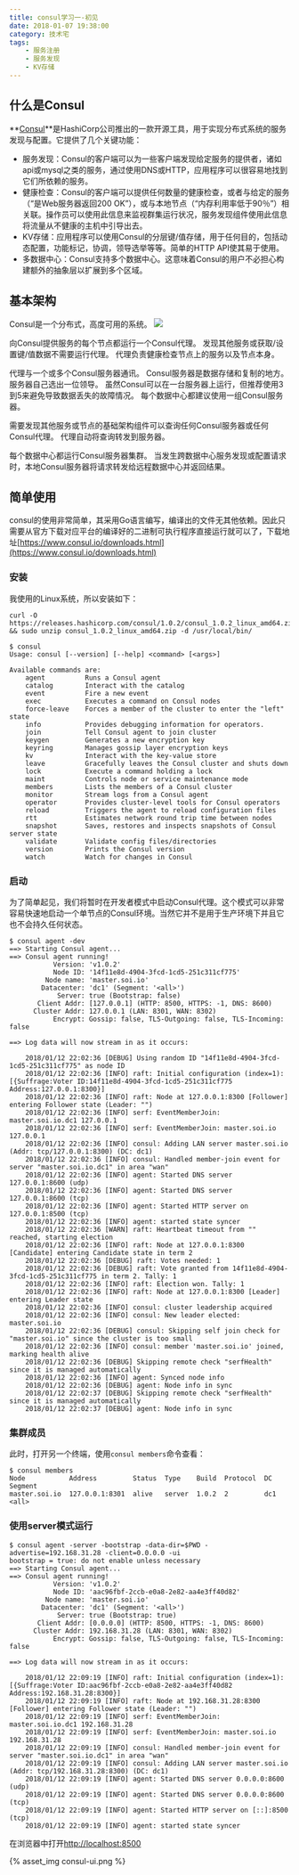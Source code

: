 ```yaml
---
title: consul学习一-初见
date: 2018-01-07 19:38:00
category: 技术宅
tags:
    - 服务注册
    - 服务发现
    - KV存储
---
```


## 什么是Consul

**[Consul](https://www.consul.io)**是HashiCorp公司推出的一款开源工具，用于实现分布式系统的服务发现与配置。它提供了几个关键功能：

- 服务发现：Consul的客户端可以为一些客户端发现给定服务的提供者，诸如api或mysql之类的服务，通过使用DNS或HTTP，应用程序可以很容易地找到它们所依赖的服务。
- 健康检查：Consul的客户端可以提供任何数量的健康检查，或者与给定的服务（“是Web服务器返回200 OK”），或与本地节点（“内存利用率低于90％”）相关联。操作员可以使用此信息来监视群集运行状况，服务发现组件使用此信息将流量从不健康的主机中引导出去。
- KV存储：应用程序可以使用Consul的分层键/值存储，用于任何目的，包括动态配置，功能标记，协调，领导选举等等。简单的HTTP API使其易于使用。
- 多数据中心：Consul支持多个数据中心。这意味着Consul的用户不必担心构建额外的抽象层以扩展到多个区域。

## 基本架构

Consul是一个分布式，高度可用的系统。
![](https://www.consul.io/assets/images/consul-arch-420ce04a.png)

向Consul提供服务的每个节点都运行一个Consul代理。 发现其他服务或获取/设置键/值数据不需要运行代理。 代理负责健康检查节点上的服务以及节点本身。

代理与一个或多个Consul服务器通讯。 Consul服务器是数据存储和复制的地方。 服务器自己选出一位领导。 虽然Consul可以在一台服务器上运行，但推荐使用3到5来避免导致数据丢失的故障情况。 每个数据中心都建议使用一组Consul服务器。

需要发现其他服务或节点的基础架构组件可以查询任何Consul服务器或任何Consul代理。 代理自动将查询转发到服务器。

每个数据中心都运行Consul服务器集群。 当发生跨数据中心服务发现或配置请求时，本地Consul服务器将请求转发给远程数据中心并返回结果。

## 简单使用

consul的使用非常简单，其采用Go语言编写，编译出的文件无其他依赖。因此只需要从官方下载对应平台的编译好的二进制可执行程序直接运行就可以了，下载地址[https://www.consul.io/downloads.html](https://www.consul.io/downloads.html)

### 安装

我使用的Linux系统，所以安装如下：
```shell
curl -O https://releases.hashicorp.com/consul/1.0.2/consul_1.0.2_linux_amd64.zip && sudo unzip consul_1.0.2_linux_amd64.zip -d /usr/local/bin/
```

```shell
$ consul
Usage: consul [--version] [--help] <command> [<args>]

Available commands are:
    agent          Runs a Consul agent
    catalog        Interact with the catalog
    event          Fire a new event
    exec           Executes a command on Consul nodes
    force-leave    Forces a member of the cluster to enter the "left" state
    info           Provides debugging information for operators.
    join           Tell Consul agent to join cluster
    keygen         Generates a new encryption key
    keyring        Manages gossip layer encryption keys
    kv             Interact with the key-value store
    leave          Gracefully leaves the Consul cluster and shuts down
    lock           Execute a command holding a lock
    maint          Controls node or service maintenance mode
    members        Lists the members of a Consul cluster
    monitor        Stream logs from a Consul agent
    operator       Provides cluster-level tools for Consul operators
    reload         Triggers the agent to reload configuration files
    rtt            Estimates network round trip time between nodes
    snapshot       Saves, restores and inspects snapshots of Consul server state
    validate       Validate config files/directories
    version        Prints the Consul version
    watch          Watch for changes in Consul

```

### 启动
为了简单起见，我们将暂时在开发者模式中启动Consul代理。这个模式可以非常容易快速地启动一个单节点的Consul环境。当然它并不是用于生产环境下并且它也不会持久任何状态。
```shell
$ consul agent -dev
==> Starting Consul agent...
==> Consul agent running!
           Version: 'v1.0.2'
           Node ID: '14f11e8d-4904-3fcd-1cd5-251c311cf775'
         Node name: 'master.soi.io'
        Datacenter: 'dc1' (Segment: '<all>')
            Server: true (Bootstrap: false)
       Client Addr: [127.0.0.1] (HTTP: 8500, HTTPS: -1, DNS: 8600)
      Cluster Addr: 127.0.0.1 (LAN: 8301, WAN: 8302)
           Encrypt: Gossip: false, TLS-Outgoing: false, TLS-Incoming: false

==> Log data will now stream in as it occurs:

    2018/01/12 22:02:36 [DEBUG] Using random ID "14f11e8d-4904-3fcd-1cd5-251c311cf775" as node ID
    2018/01/12 22:02:36 [INFO] raft: Initial configuration (index=1): [{Suffrage:Voter ID:14f11e8d-4904-3fcd-1cd5-251c311cf775 Address:127.0.0.1:8300}]
    2018/01/12 22:02:36 [INFO] raft: Node at 127.0.0.1:8300 [Follower] entering Follower state (Leader: "")
    2018/01/12 22:02:36 [INFO] serf: EventMemberJoin: master.soi.io.dc1 127.0.0.1
    2018/01/12 22:02:36 [INFO] serf: EventMemberJoin: master.soi.io 127.0.0.1
    2018/01/12 22:02:36 [INFO] consul: Adding LAN server master.soi.io (Addr: tcp/127.0.0.1:8300) (DC: dc1)
    2018/01/12 22:02:36 [INFO] consul: Handled member-join event for server "master.soi.io.dc1" in area "wan"
    2018/01/12 22:02:36 [INFO] agent: Started DNS server 127.0.0.1:8600 (udp)
    2018/01/12 22:02:36 [INFO] agent: Started DNS server 127.0.0.1:8600 (tcp)
    2018/01/12 22:02:36 [INFO] agent: Started HTTP server on 127.0.0.1:8500 (tcp)
    2018/01/12 22:02:36 [INFO] agent: started state syncer
    2018/01/12 22:02:36 [WARN] raft: Heartbeat timeout from "" reached, starting election
    2018/01/12 22:02:36 [INFO] raft: Node at 127.0.0.1:8300 [Candidate] entering Candidate state in term 2
    2018/01/12 22:02:36 [DEBUG] raft: Votes needed: 1
    2018/01/12 22:02:36 [DEBUG] raft: Vote granted from 14f11e8d-4904-3fcd-1cd5-251c311cf775 in term 2. Tally: 1
    2018/01/12 22:02:36 [INFO] raft: Election won. Tally: 1
    2018/01/12 22:02:36 [INFO] raft: Node at 127.0.0.1:8300 [Leader] entering Leader state
    2018/01/12 22:02:36 [INFO] consul: cluster leadership acquired
    2018/01/12 22:02:36 [INFO] consul: New leader elected: master.soi.io
    2018/01/12 22:02:36 [DEBUG] consul: Skipping self join check for "master.soi.io" since the cluster is too small
    2018/01/12 22:02:36 [INFO] consul: member 'master.soi.io' joined, marking health alive
    2018/01/12 22:02:36 [DEBUG] Skipping remote check "serfHealth" since it is managed automatically
    2018/01/12 22:02:36 [INFO] agent: Synced node info
    2018/01/12 22:02:36 [DEBUG] agent: Node info in sync
    2018/01/12 22:02:37 [DEBUG] Skipping remote check "serfHealth" since it is managed automatically
    2018/01/12 22:02:37 [DEBUG] agent: Node info in sync
```

### 集群成员

此时，打开另一个终端，使用`consul members`命令查看：
```shell
$ consul members
Node           Address         Status  Type    Build  Protocol  DC   Segment
master.soi.io  127.0.0.1:8301  alive   server  1.0.2  2         dc1  <all>
```

### 使用server模式运行

```shell
$ consul agent -server -bootstrap -data-dir=$PWD -advertise=192.168.31.28 -client=0.0.0.0 -ui
bootstrap = true: do not enable unless necessary
==> Starting Consul agent...
==> Consul agent running!
           Version: 'v1.0.2'
           Node ID: 'aac96fbf-2ccb-e0a8-2e82-aa4e3ff40d82'
         Node name: 'master.soi.io'
        Datacenter: 'dc1' (Segment: '<all>')
            Server: true (Bootstrap: true)
       Client Addr: [0.0.0.0] (HTTP: 8500, HTTPS: -1, DNS: 8600)
      Cluster Addr: 192.168.31.28 (LAN: 8301, WAN: 8302)
           Encrypt: Gossip: false, TLS-Outgoing: false, TLS-Incoming: false

==> Log data will now stream in as it occurs:

    2018/01/12 22:09:19 [INFO] raft: Initial configuration (index=1): [{Suffrage:Voter ID:aac96fbf-2ccb-e0a8-2e82-aa4e3ff40d82 Address:192.168.31.28:8300}]
    2018/01/12 22:09:19 [INFO] raft: Node at 192.168.31.28:8300 [Follower] entering Follower state (Leader: "")
    2018/01/12 22:09:19 [INFO] serf: EventMemberJoin: master.soi.io.dc1 192.168.31.28
    2018/01/12 22:09:19 [INFO] serf: EventMemberJoin: master.soi.io 192.168.31.28
    2018/01/12 22:09:19 [INFO] consul: Handled member-join event for server "master.soi.io.dc1" in area "wan"
    2018/01/12 22:09:19 [INFO] consul: Adding LAN server master.soi.io (Addr: tcp/192.168.31.28:8300) (DC: dc1)
    2018/01/12 22:09:19 [INFO] agent: Started DNS server 0.0.0.0:8600 (udp)
    2018/01/12 22:09:19 [INFO] agent: Started DNS server 0.0.0.0:8600 (tcp)
    2018/01/12 22:09:19 [INFO] agent: Started HTTP server on [::]:8500 (tcp)
    2018/01/12 22:09:19 [INFO] agent: started state syncer
```

在浏览器中打开[http://localhost:8500](http://localhost:8500)

{% asset_img consul-ui.png %}